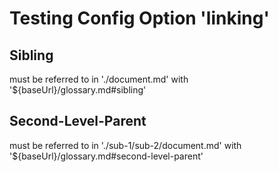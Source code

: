 # Testing Config Option 'linking'

## Sibling

must be referred to in './document.md' with '${baseUrl}/glossary.md#sibling'

## Second-Level-Parent

must be referred to in './sub-1/sub-2/document.md' with '${baseUrl}/glossary.md#second-level-parent'
